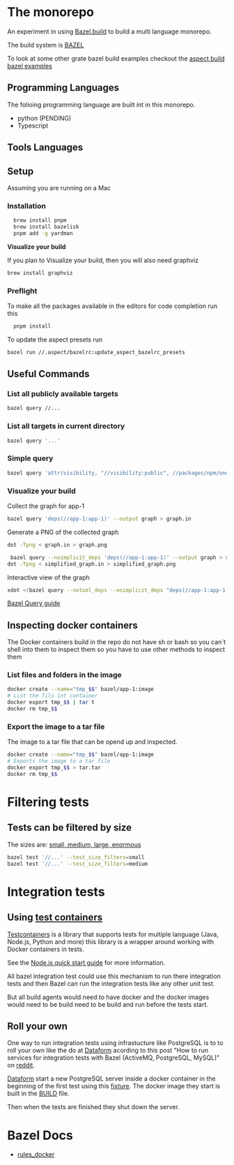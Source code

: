 # The monorepo

An experiment in using [Bazel.build] to build a multi language monorepo.

The build system is [BAZEL](https://bazel.build/)

To look at some other grate bazel build examples checkout the [aspect build
bazel examples](https://github.com/aspect-build/bazel-examples)


## Programming Languages

The folioing programming language are built int in this monorepo.

- python (PENDING)
- Typescript

## Tools Languages

## Setup

Assuming you are running on a Mac

### Installation

```bash
  brew install pnpm
  brew install bazelisk
  pnpm add -g yardman
```

**Visualize your build**

If you plan to Visualize your build, then you will also need graphviz

```bash
brew install graphviz
```

### Preflight

To make all the packages available in the editors for code completion run this

```bash
  pnpm install
```

To update the aspect presets run

```bash
bazel run //.aspect/bazelrc:update_aspect_bazelrc_presets
```

## Useful Commands

###  List all publicly available targets

```bash
bazel query //...
```
### List all targets in current directory

```bash
bazel query '...'
```

### Simple query

```bash
bazel query 'attr(visibility, "//visibility:public", //packages/npm/one:*)'
```

### Visualize your build

Collect the graph for app-1

```bash
bazel query 'deps(//app-1:app-1)' --output graph > graph.in
```

Generate a PNG of the collected graph

```bash
dot -Tpng < graph.in > graph.png
```

```bash
 bazel query --noimplicit_deps 'deps(//app-1:app-1)' --output graph > simplified_graph.in
dot -Tpng < simplified_graph.in > simplified_graph.png
```

Interactive view of the graph
```bash
xdot <(bazel query --notool_deps --noimplicit_deps "deps(//app-1:app-1)"  --output graph)
```

[Bazel Query guide](https://bazel.build/query/guide)

## Inspecting docker containers

The Docker containers build in the repo do not have sh or bash so you can´t
shell into them to inspect them so you have to use other methods to inspect them

### List files and folders in the image

```bash
docker create --name="tmp_$$" bazel/app-1:image
# List the fils int container
docker export tmp_$$ | tar t
docker rm tmp_$$
```

### Export the image to a tar file

The image to a tar file that can be opend up and inspected.

```bash
docker create --name="tmp_$$" bazel/app-1:image
# Exports the image to a tar file
docker export tmp_$$ > tar.tar
docker rm tmp_$$
```

# Filtering tests

## Tests can be filtered by size

The sizes are: [small, medium, large, enormous][test.size]

```bash
bazel test '//...' --test_size_filters=small
bazel test '//...' --test_size_filters=medium
```

# Integration tests

## Using [test containers][Testcontainers]

[Testcontainers] is a library that supports tests for multiple language (Java,
Node.js, Python and more) this library is a wrapper around working with Docker
containers in tests.

See the [Node.js quick start guide][Testcontainers.Quickstart] for more information.

All  bazel integration test could use this mechanism to run there integration
tests and then Bazel can run the integration tests like any other unit test.

But all build agents would need to have docker and the docker images would
need to be build need to be build and run before the tests start.

## Roll your own

One way to run integration tests using infrastucture like PostgreSQL is to to
roll your own like the do at [Dataform][dataform] acording to this post
"How to run services for integration tests with Bazel (ActiveMQ,
PostgreSQL, MySQL)" on [reddit][reddit.integration_tests].

[Dataform][dataform] start a new PostgreSQL server inside a docker container in
the beginning of the first test using this [fixture][dataform.fixture]. The
docker image they start is built in the [BUILD][dataform.build] file.

Then when the tests are finished they shut down the server.

# Bazel Docs

- [rules_docker](https://github.com/bazelbuild/rules_docker/blob/master/docs/container.md)

[Bazel.build]: https://bazel.build/
[test.size]: https://bazel.build/reference/be/common-definitions#test.size
[reddit.integration_tests]: https://www.reddit.com/r/bazel/comments/kcmbwb/how_to_run_services_for_integration_tests_with/
[dataform.build]: https://github.com/dataform-co/dataform/blob/main/tools/postgres/BUILD
[dataform.fixture]: https://github.com/dataform-co/dataform/blob/main/tools/postgres/postgres_fixture.ts
[dataform]: https://github.com/dataform-co/dataform#readme
[Testcontainers]: https://www.testcontainers.org/
[Testcontainers.Quickstart]: https://node.testcontainers.org/quickstart/

